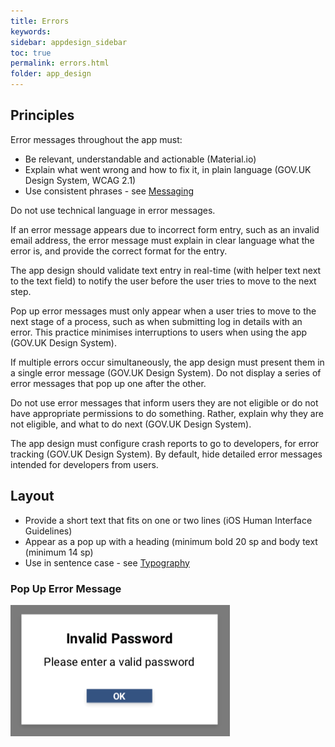 ```yaml
---
title: Errors  
keywords:
sidebar: appdesign_sidebar
toc: true
permalink: errors.html
folder: app_design 
---
```


## Principles
Error messages throughout the app must:
* Be relevant, understandable and actionable (Material.io)
* Explain what went wrong and how to fix it, in plain language (GOV.UK Design System, WCAG 2.1)
* Use consistent phrases - see [Messaging](/messaging.html)

Do not use technical language in error messages.

If an error message appears due to incorrect form entry, such as an invalid email address, the error message must explain in clear language what the error is, and provide the correct format for the entry.  

The app design should validate text entry in real-time (with helper text next to the text field) to notify the user before the user tries to move to the next step.  

Pop up error messages must only appear when a user tries to move to the next stage of a process, such as when submitting log in details with an error. This practice minimises interruptions to users when using the app (GOV.UK Design System).

If multiple errors occur simultaneously, the app design must present them in a single error message (GOV.UK Design System). Do not display a series of error messages that pop up one after the other.  

Do not use error messages that inform users they are not eligible or do not have appropriate permissions to do something. Rather, explain why they are not eligible, and what to do next (GOV.UK Design System).  

The app design must configure crash reports to go to developers, for error tracking (GOV.UK Design System). By default, hide detailed error messages intended for developers from users.  

## Layout 
* Provide a short text that fits on one or two lines (iOS Human Interface Guidelines)  
* Appear as a pop up with a heading (minimum bold 20 sp and body text (minimum 14 sp)  
* Use in sentence case - see [Typography](/typography.html)  

### Pop Up Error Message

<img class="img-responsive img-thumbnail" alt="Pop Up Error Message" src="/images/examples/design-standards-ui-errors-example.png">  
